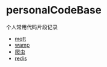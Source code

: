 # personalCodeBase

个人常用代码片段记录

- [mqtt ](https://github.com/houxiaozhao/personalCodeBase/blob/master/node/mqtt/app.js)
- [wamp](https://github.com/houxiaozhao/personalCodeBase/tree/master/node/wamp)
- [爬虫](https://github.com/houxiaozhao/personalCodeBase/tree/master/node/%E7%88%AC%E8%99%AB)
- [redis](https://github.com/houxiaozhao/personalCodeBase/tree/master/node/redis)
